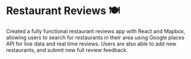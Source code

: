 # Restaurant Reviews 🍽️

Created a fully functional restaurant reviews app with React and Mapbox, allowing users to search for restaurants in their area using Google places API for live data and real time reviews. Users are also able to add new restaurants, and submit new full review feedback.

